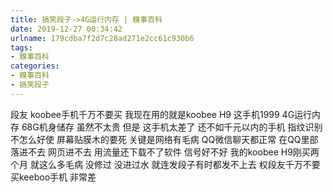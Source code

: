 ```yaml
---
title: 搞笑段子->4G运行内存 | 糗事百科
date: 2019-12-27 00:34:42
urlname: 179cdba7f2d7c28ad271e2cc61c930b6
tags: 
- 糗事百科
categories:
- 糗事百科
- 搞笑段子
---
```

段友 koobee手机千万不要买 我现在用的就是koobee H9 这手机1999 4G运行内存 68G机身储存 虽然不太贵 但是 这手机太差了 还不如千元以内的手机 指纹识别不怎么好使 屏幕贴膜木的要死 关键是网络有毛病 QQ微信聊天都正常 在QQ里部落进不去 网页进不去 用流量还下载不了软件 信号好不好 我的koobee H9刚买两个月 就这么多毛病 没修过 没进过水 就连发段子有时都发不上去 权段友千万不要买keeboo手机 非常差


